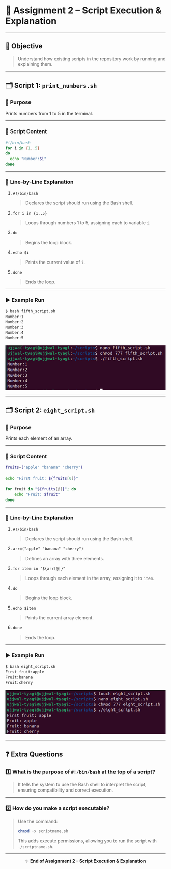 # 📝 **Assignment 2 – Script Execution & Explanation**

---

## 🎯 **Objective**
> Understand how existing scripts in the repository work by running and explaining them.

---

## 🗂️ **Script 1: `print_numbers.sh`**

### 📄 **Purpose**
Prints numbers from 1 to 5 in the terminal.

---

### 🧩 **Script Content**
```bash
#!/bin/bash
for i in {1..5}
do
  echo "Number:$i"
done
```

---

### 📝 **Line-by-Line Explanation**
1. `#!/bin/bash`  
   > Declares the script should run using the Bash shell.
2. `for i in {1..5}`  
   > Loops through numbers 1 to 5, assigning each to variable `i`.
3. `do`  
   > Begins the loop block.
4. `echo $i`  
   > Prints the current value of `i`.
5. `done`  
   > Ends the loop.

---

### ▶️ **Example Run**

```bash
$ bash fifth_script.sh
Number:1
Number:2
Number:3
Number:4
Number:5
```

![](../images/2025-09-10-16-51-02.png)

---

## 🗂️ **Script 2: `eight_script.sh`**

### 📄 **Purpose**
Prints each element of an array.

---

### 🧩 **Script Content**
```bash
fruits=("apple" "banana" "cherry")

echo "First fruit: ${fruits[0]}"

for fruit in "${fruits[@]}"; do
    echo "Fruit: $fruit"
done
```

---

### 📝 **Line-by-Line Explanation**
1. `#!/bin/bash`  
   > Declares the script should run using the Bash shell.
2. `arr=("apple" "banana" "cherry")`  
   > Defines an array with three elements.
3. `for item in "${arr[@]}"`  
   > Loops through each element in the array, assigning it to `item`.
4. `do`  
   > Begins the loop block.
5. `echo $item`  
   > Prints the current array element.
6. `done`  
   > Ends the loop.

---

### ▶️ **Example Run**

```bash
$ bash eight_script.sh
First fruit:apple
Fruit:banana
Fruit:cherry
```

![](../images/2025-09-10-16-48-25.png)

---

## ❓ **Extra Questions**

### 1️⃣ What is the purpose of `#!/bin/bash` at the top of a script?
> It tells the system to use the Bash shell to interpret the script, ensuring compatibility and correct execution.

---

### 2️⃣ How do you make a script executable?
> Use the command:
> ```bash
> chmod +x scriptname.sh
> ```
> This adds execute permissions, allowing you to run the script with `./scriptname.sh`.

---

<div align="center">

✨ **End of Assignment 2 – Script Execution & Explanation**